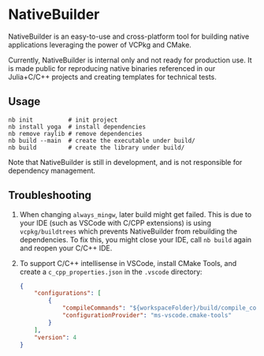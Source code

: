 # NativeBuilder

NativeBuilder is an easy-to-use and cross-platform tool for building native applications leveraging the power of VCPkg and CMake.

Currently, NativeBuilder is internal only and not ready for production use. It is made public for reproducing native binaries referenced in our Julia+C/C++ projects and creating templates for technical tests.

## Usage

```shell
nb init          # init project
nb install yoga  # install dependencies
nb remove raylib # remove dependencies
nb build --main  # create the executable under build/
nb build         # create the library under build/
```

Note that NativeBuilder is still in development, and is not responsible for dependency management.

## Troubleshooting

1. When changing `always_mingw`, later build might get failed. This is due to your IDE (such as VSCode with C/CPP extensions) is using `vcpkg/buildtrees` which prevents NativeBuilder from rebuilding the dependencies. To fix this, you might close your IDE, call `nb build` again and reopen your C/C++ IDE.


2. To support C/C++ intellisense in VSCode, install CMake Tools, and create a `c_cpp_properties.json` in the `.vscode` directory:

    ```json
    {
        "configurations": [
            {
                "compileCommands": "${workspaceFolder}/build/compile_commands.json",
                "configurationProvider": "ms-vscode.cmake-tools"
            }
        ],
        "version": 4
    }
    ```